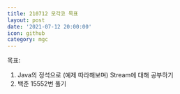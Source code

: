 ```yaml
---
title: 210712 모각코 목표
layout: post
date: '2021-07-12 20:00:00'
icon: github
category: mgc
---
```


목표:
1. Java의 정석으로 (예제 따라해보며) Stream에 대해 공부하기
2.  백준 15552번 풀기
